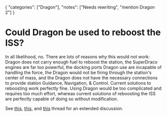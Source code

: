 {
    "categories": ["Dragon"],
    "notes": ["Needs rewriting", "mention Dragon 2"]
}

# Could Dragon be used to reboost the ISS?

In all likelihood, no. There are lots of reasons why this would not work: Dragon does not carry enough fuel to reboost the station, the SuperDraco engines are far too powerful, the docking ports Dragon use are incapable of handling the force, the Dragon would not be firing through the station's center of mass, and the Dragon does not have the necessary connections to provide station Guidance, Navigation, & Control.  Current solutions to reboosting work perfectly fine. Using Dragon would be too complicated and requires too much effort, whereas current solutions of reboosting the ISS are perfectly capable of doing so without modification.

See [this](http://redd.it/25jrgc), [this](http://redd.it/2davu8), and [this](http://redd.it/1tft5z) thread for an extended discussion.
